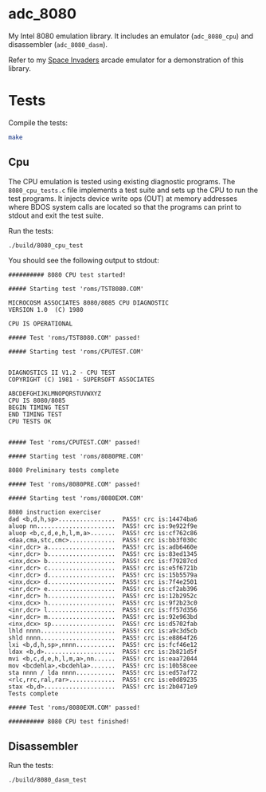 adc_8080
========================

My Intel 8080 emulation library. It includes an emulator (`adc_8080_cpu`) and disassembler (`adc_8080_dasm`).

Refer to my [Space Invaders](https://github.com/adelciotto/SPACE_INVADERS) arcade emulator for a demonstration of this library.

# Tests

Compile the tests:

```sh
make
```

## Cpu

The CPU emulation is tested using existing diagnostic programs. The `8080_cpu_tests.c` file implements a test suite and sets up the CPU to run the test programs. It injects device write ops (OUT) at memory addresses where BDOS system calls are located so that the programs can print to stdout and exit the test suite.

Run the tests:

```sh
./build/8080_cpu_test
```

You should see the following output to stdout:

```
########## 8080 CPU test started!

##### Starting test 'roms/TST8080.COM'

MICROCOSM ASSOCIATES 8080/8085 CPU DIAGNOSTIC
VERSION 1.0  (C) 1980

CPU IS OPERATIONAL

##### Test 'roms/TST8080.COM' passed!

##### Starting test 'roms/CPUTEST.COM'


DIAGNOSTICS II V1.2 - CPU TEST
COPYRIGHT (C) 1981 - SUPERSOFT ASSOCIATES

ABCDEFGHIJKLMNOPQRSTUVWXYZ
CPU IS 8080/8085
BEGIN TIMING TEST
END TIMING TEST
CPU TESTS OK


##### Test 'roms/CPUTEST.COM' passed!

##### Starting test 'roms/8080PRE.COM'

8080 Preliminary tests complete

##### Test 'roms/8080PRE.COM' passed!

##### Starting test 'roms/8080EXM.COM'

8080 instruction exerciser
dad <b,d,h,sp>................  PASS! crc is:14474ba6
aluop nn......................  PASS! crc is:9e922f9e
aluop <b,c,d,e,h,l,m,a>.......  PASS! crc is:cf762c86
<daa,cma,stc,cmc>.............  PASS! crc is:bb3f030c
<inr,dcr> a...................  PASS! crc is:adb6460e
<inr,dcr> b...................  PASS! crc is:83ed1345
<inx,dcx> b...................  PASS! crc is:f79287cd
<inr,dcr> c...................  PASS! crc is:e5f6721b
<inr,dcr> d...................  PASS! crc is:15b5579a
<inx,dcx> d...................  PASS! crc is:7f4e2501
<inr,dcr> e...................  PASS! crc is:cf2ab396
<inr,dcr> h...................  PASS! crc is:12b2952c
<inx,dcx> h...................  PASS! crc is:9f2b23c0
<inr,dcr> l...................  PASS! crc is:ff57d356
<inr,dcr> m...................  PASS! crc is:92e963bd
<inx,dcx> sp..................  PASS! crc is:d5702fab
lhld nnnn.....................  PASS! crc is:a9c3d5cb
shld nnnn.....................  PASS! crc is:e8864f26
lxi <b,d,h,sp>,nnnn...........  PASS! crc is:fcf46e12
ldax <b,d>....................  PASS! crc is:2b821d5f
mvi <b,c,d,e,h,l,m,a>,nn......  PASS! crc is:eaa72044
mov <bcdehla>,<bcdehla>.......  PASS! crc is:10b58cee
sta nnnn / lda nnnn...........  PASS! crc is:ed57af72
<rlc,rrc,ral,rar>.............  PASS! crc is:e0d89235
stax <b,d>....................  PASS! crc is:2b0471e9
Tests complete

##### Test 'roms/8080EXM.COM' passed!

########## 8080 CPU test finished!
```

## Disassembler

Run the tests:

```sh
./build/8080_dasm_test
```
